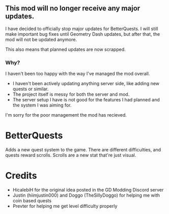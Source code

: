 ## This mod will no longer receive any major updates.

I have decided to officially stop major updates for BetterQuests. I will still make important bug fixes until Geometry Dash updates, but after that, the mod will not be updated anymore.

This also means that planned updates are now scrapped.

### Why?

I haven't been too happy with the way I've managed the mod overall.
- I haven't been actively updating anything server side, like adding new quests or similar.
- The project itself is messy for both the server and mod.
- The server setup I have is not good for the features I had planned and the system I was aiming for.

I'm sorry for the poor management the mod has recieved.

# BetterQuests

Adds a new quest system to the game. There are different difficulties, and quests reward scrolls. Scrolls are a new stat that're just visual.

# Credits

- HicalebiH for the original idea posted in the GD Modding Discord server
- Justin (hiimjustin000) and Doggo (TheSillyDoggo) for helping me with coin based quests
- Prevter for helping me get level difficulty properly
